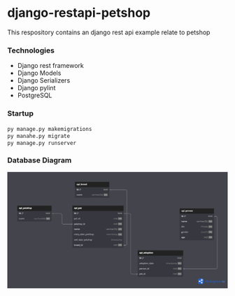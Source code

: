 # django-restapi-petshop
This respository contains an django rest api example relate to petshop

### Technologies
* Django rest framework
* Django Models
* Django Serializers
* Django pylint
* PostgreSQL

### Startup
```
py manage.py makemigrations
py manahe.py migrate
py manage.py runserver
```

### Database Diagram
![petshop_diagram](docs/petshop_diagram.png)